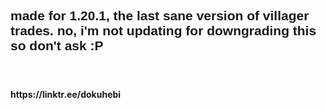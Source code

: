 <h2><span style="font-family: arial, helvetica, sans-serif;">made for 1.20.1, the last sane version of villager trades. no, i'm not updating for downgrading this so don't ask :P&nbsp;</span></h2>
<h4>&nbsp;</h4>
<h4>https://linktr.ee/dokuhebi</h4>
